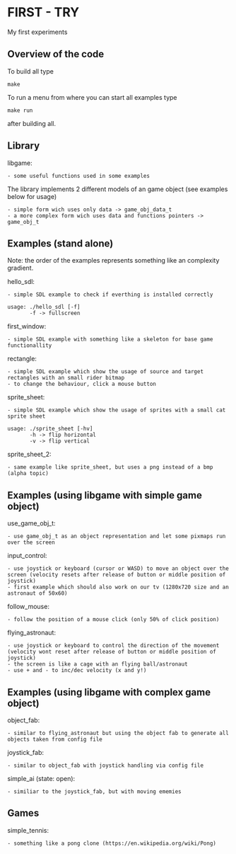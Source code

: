 FIRST - TRY
===========

My first experiments


Overview of the code
--------------------

To build all type

	make

To run a menu from where you can start all examples type

	make run

after building all.


Library
-------

libgame:

	- some useful functions used in some examples

The library implements 2 different models of an game object (see examples below for usage)

	- simple form wich uses only data -> game_obj_data_t
	- a more complex form wich uses data and functions pointers -> game_obj_t


Examples (stand alone)
----------------------

Note: the order of the examples represents something like an complexity gradient.

hello_sdl:

	- simple SDL example to check if everthing is installed correctly

	usage: ./hello_sdl [-f]
	       -f -> fullscreen

first_window:

	- simple SDL example with something like a skeleton for base game functionallity

rectangle:

	- simple SDL example which show the usage of source and target rectangles with an small rider bitmap
	- to change the behaviour, click a mouse button

sprite_sheet:

	- simple SDL example which show the usage of sprites with a small cat sprite sheet

	usage: ./sprite_sheet [-hv]
           -h -> flip horizontal
           -v -> flip vertical

sprite_sheet_2:

	- same example like sprite_sheet, but uses a png instead of a bmp (alpha topic)


Examples (using libgame with simple game object)
------------------------------------------------

use_game_obj_t:

	- use game_obj_t as an object representation and let some pixmaps run over the screen

input_control:

	- use joystick or keyboard (cursor or WASD) to move an object over the screen (velocity resets after release of button or middle position of joystick)
	- first example which should also work on our tv (1280x720 size and an astronaut of 50x60)

follow_mouse:

	- follow the position of a mouse click (only 50% of click position)

flying_astronaut:

	- use joystick or keyboard to control the direction of the movement (velocity wont reset after release of button or middle position of joystick)
	- the screen is like a cage with an flying ball/astronaut
	- use + and - to inc/dec velocity (x and y!)


Examples (using libgame with complex game object)
-------------------------------------------------

object_fab:

	- similar to flying_astronaut but using the object fab to generate all objects taken from config file

joystick_fab:

	- similar to object_fab with joystick handling via config file

simple_ai (state: open):

	- similiar to the joystick_fab, but with moving ememies


Games
-----

simple_tennis:

	- something like a pong clone (https://en.wikipedia.org/wiki/Pong)
